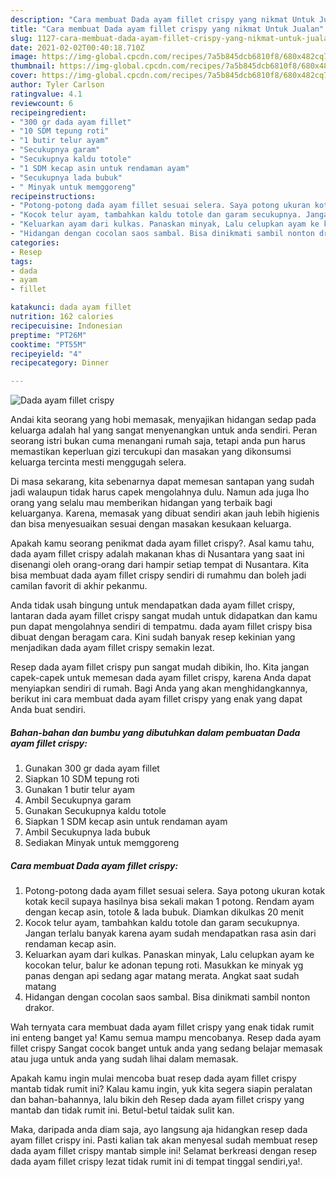 ```yaml
---
description: "Cara membuat Dada ayam fillet crispy yang nikmat Untuk Jualan"
title: "Cara membuat Dada ayam fillet crispy yang nikmat Untuk Jualan"
slug: 1127-cara-membuat-dada-ayam-fillet-crispy-yang-nikmat-untuk-jualan
date: 2021-02-02T00:40:18.710Z
image: https://img-global.cpcdn.com/recipes/7a5b845dcb6810f8/680x482cq70/dada-ayam-fillet-crispy-foto-resep-utama.jpg
thumbnail: https://img-global.cpcdn.com/recipes/7a5b845dcb6810f8/680x482cq70/dada-ayam-fillet-crispy-foto-resep-utama.jpg
cover: https://img-global.cpcdn.com/recipes/7a5b845dcb6810f8/680x482cq70/dada-ayam-fillet-crispy-foto-resep-utama.jpg
author: Tyler Carlson
ratingvalue: 4.1
reviewcount: 6
recipeingredient:
- "300 gr dada ayam fillet"
- "10 SDM tepung roti"
- "1 butir telur ayam"
- "Secukupnya garam"
- "Secukupnya kaldu totole"
- "1 SDM kecap asin untuk rendaman ayam"
- "Secukupnya lada bubuk"
- " Minyak untuk memggoreng"
recipeinstructions:
- "Potong-potong dada ayam fillet sesuai selera. Saya potong ukuran kotak kotak kecil supaya hasilnya bisa sekali makan 1 potong. Rendam ayam dengan kecap asin, totole &amp; lada bubuk. Diamkan dikulkas 20 menit"
- "Kocok telur ayam, tambahkan kaldu totole dan garam secukupnya. Jangan terlalu banyak karena ayam sudah mendapatkan rasa asin dari rendaman kecap asin."
- "Keluarkan ayam dari kulkas. Panaskan minyak, Lalu celupkan ayam ke kocokan telur, balur ke adonan tepung roti. Masukkan ke minyak yg panas dengan api sedang agar matang merata. Angkat saat sudah matang"
- "Hidangan dengan cocolan saos sambal. Bisa dinikmati sambil nonton drakor."
categories:
- Resep
tags:
- dada
- ayam
- fillet

katakunci: dada ayam fillet 
nutrition: 162 calories
recipecuisine: Indonesian
preptime: "PT26M"
cooktime: "PT55M"
recipeyield: "4"
recipecategory: Dinner

---
```



![Dada ayam fillet crispy](https://img-global.cpcdn.com/recipes/7a5b845dcb6810f8/680x482cq70/dada-ayam-fillet-crispy-foto-resep-utama.jpg)

Andai kita seorang yang hobi memasak, menyajikan hidangan sedap pada keluarga adalah hal yang sangat menyenangkan untuk anda sendiri. Peran seorang istri bukan cuma menangani rumah saja, tetapi anda pun harus memastikan keperluan gizi tercukupi dan masakan yang dikonsumsi keluarga tercinta mesti menggugah selera.

Di masa  sekarang, kita sebenarnya dapat memesan santapan yang sudah jadi walaupun tidak harus capek mengolahnya dulu. Namun ada juga lho orang yang selalu mau memberikan hidangan yang terbaik bagi keluarganya. Karena, memasak yang dibuat sendiri akan jauh lebih higienis dan bisa menyesuaikan sesuai dengan masakan kesukaan keluarga. 



Apakah kamu seorang penikmat dada ayam fillet crispy?. Asal kamu tahu, dada ayam fillet crispy adalah makanan khas di Nusantara yang saat ini disenangi oleh orang-orang dari hampir setiap tempat di Nusantara. Kita bisa membuat dada ayam fillet crispy sendiri di rumahmu dan boleh jadi camilan favorit di akhir pekanmu.

Anda tidak usah bingung untuk mendapatkan dada ayam fillet crispy, lantaran dada ayam fillet crispy sangat mudah untuk didapatkan dan kamu pun dapat mengolahnya sendiri di tempatmu. dada ayam fillet crispy bisa dibuat dengan beragam cara. Kini sudah banyak resep kekinian yang menjadikan dada ayam fillet crispy semakin lezat.

Resep dada ayam fillet crispy pun sangat mudah dibikin, lho. Kita jangan capek-capek untuk memesan dada ayam fillet crispy, karena Anda dapat menyiapkan sendiri di rumah. Bagi Anda yang akan menghidangkannya, berikut ini cara membuat dada ayam fillet crispy yang enak yang dapat Anda buat sendiri.

<!--inarticleads1-->

##### Bahan-bahan dan bumbu yang dibutuhkan dalam pembuatan Dada ayam fillet crispy:

1. Gunakan 300 gr dada ayam fillet
1. Siapkan 10 SDM tepung roti
1. Gunakan 1 butir telur ayam
1. Ambil Secukupnya garam
1. Gunakan Secukupnya kaldu totole
1. Siapkan 1 SDM kecap asin untuk rendaman ayam
1. Ambil Secukupnya lada bubuk
1. Sediakan  Minyak untuk memggoreng




<!--inarticleads2-->

##### Cara membuat Dada ayam fillet crispy:

1. Potong-potong dada ayam fillet sesuai selera. Saya potong ukuran kotak kotak kecil supaya hasilnya bisa sekali makan 1 potong. Rendam ayam dengan kecap asin, totole &amp; lada bubuk. Diamkan dikulkas 20 menit
1. Kocok telur ayam, tambahkan kaldu totole dan garam secukupnya. Jangan terlalu banyak karena ayam sudah mendapatkan rasa asin dari rendaman kecap asin.
1. Keluarkan ayam dari kulkas. Panaskan minyak, Lalu celupkan ayam ke kocokan telur, balur ke adonan tepung roti. Masukkan ke minyak yg panas dengan api sedang agar matang merata. Angkat saat sudah matang
1. Hidangan dengan cocolan saos sambal. Bisa dinikmati sambil nonton drakor.




Wah ternyata cara membuat dada ayam fillet crispy yang enak tidak rumit ini enteng banget ya! Kamu semua mampu mencobanya. Resep dada ayam fillet crispy Sangat cocok banget untuk anda yang sedang belajar memasak atau juga untuk anda yang sudah lihai dalam memasak.

Apakah kamu ingin mulai mencoba buat resep dada ayam fillet crispy mantab tidak rumit ini? Kalau kamu ingin, yuk kita segera siapin peralatan dan bahan-bahannya, lalu bikin deh Resep dada ayam fillet crispy yang mantab dan tidak rumit ini. Betul-betul taidak sulit kan. 

Maka, daripada anda diam saja, ayo langsung aja hidangkan resep dada ayam fillet crispy ini. Pasti kalian tak akan menyesal sudah membuat resep dada ayam fillet crispy mantab simple ini! Selamat berkreasi dengan resep dada ayam fillet crispy lezat tidak rumit ini di tempat tinggal sendiri,ya!.

